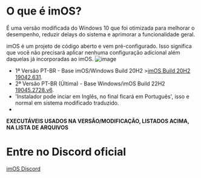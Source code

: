 # **O que é imOS?**
É uma versão modificada do Windows 10 que foi otimizada para melhorar o desempenho, reduzir delays do sistema e aprimorar a funcionalidade geral.

imOS é um projeto de código aberto e vem pré-configurado. Isso significa que você não precisará aplicar nenhuma configuração adicional além daquelas já incorporadas ao imOS.
![image](https://github.com/Evertonlps/imOS-BR/assets/11205881/9018f78d-7fbd-4825-81a6-26d0e75a1fff)


+ 1ª Versão PT-BR - Base imOS/Windows Build 20H2 >[imOS Build 20H2 19042.631](https://github.com/Evertonlps/imOS-BR/releases/tag/v5).
+ 2ª Versão PT-BR (Última) - Base Windows/imOS Build 22H2 [19045.2728.v6](https://github.com/Evertonlps/imOS-BR/releases/tag/v6).
+  'Instalador pode inciar em Inglês, no final ficará em Português', isso e normal em sistema modificado traduzido.
+  
**EXECUTÁVEIS USADOS NA VERSÃO/MODIFICAÇÃO, LISTADOS ACIMA, NA LISTA DE ARQUIVOS**
# Entre no Discord oficial

[imOS Discord](https://dsc.gg/imos)
